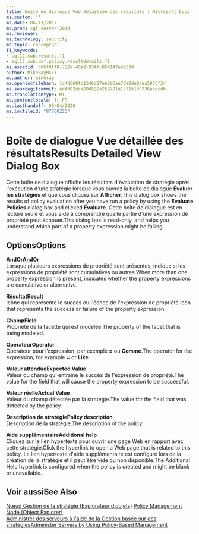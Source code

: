 ```yaml
---
title: Boîte de dialogue Vue détaillée des résultats | Microsoft Docs
ms.custom: ''
ms.date: 06/13/2017
ms.prod: sql-server-2014
ms.reviewer: ''
ms.technology: security
ms.topic: conceptual
f1_keywords:
- sql12.swb.results.f1
- sql12.swb.dmf.policy.resultdetails.f1
ms.assetid: 366f0ff8-722a-40a9-934f-854147e4933d
author: MikeRayMSFT
ms.author: mikeray
ms.openlocfilehash: 1c4d669fb1546d27eb8b6ae78e0de8dea5975f24
ms.sourcegitcommit: ad4d92dce894592a259721a1571b1d8736abacdb
ms.translationtype: MT
ms.contentlocale: fr-FR
ms.lasthandoff: 08/04/2020
ms.locfileid: "87708223"
---
```

# <a name="results-detailed-view-dialog-box"></a><span data-ttu-id="5a4bc-102">Boîte de dialogue Vue détaillée des résultats</span><span class="sxs-lookup"><span data-stu-id="5a4bc-102">Results Detailed View Dialog Box</span></span>
  <span data-ttu-id="5a4bc-103">Cette boîte de dialogue affiche les résultats d'évaluation de stratégie après l'exécution d'une stratégie lorsque vous ouvrez la boîte de dialogue **Évaluer les stratégies** et que vous cliquez sur **Afficher**.</span><span class="sxs-lookup"><span data-stu-id="5a4bc-103">This dialog box shows the results of policy evaluation after you have run a policy by using the **Evaluate Policies** dialog box and clicked **Evaluate**.</span></span> <span data-ttu-id="5a4bc-104">Cette boîte de dialogue est en lecture seule et vous aide à comprendre quelle partie d'une expression de propriété peut échouer.</span><span class="sxs-lookup"><span data-stu-id="5a4bc-104">This dialog box is read-only, and helps you understand which part of a property expression might be failing.</span></span>  
  
## <a name="options"></a><span data-ttu-id="5a4bc-105">Options</span><span class="sxs-lookup"><span data-stu-id="5a4bc-105">Options</span></span>  
 <span data-ttu-id="5a4bc-106">**AndOr**</span><span class="sxs-lookup"><span data-stu-id="5a4bc-106">**AndOr**</span></span>  
 <span data-ttu-id="5a4bc-107">Lorsque plusieurs expressions de propriété sont présentes, indique si les expressions de propriété sont cumulatives ou autres.</span><span class="sxs-lookup"><span data-stu-id="5a4bc-107">When more than one property expression is present, indicates whether the property expressions are cumulative or alternative.</span></span>  
  
 <span data-ttu-id="5a4bc-108">**Résultat**</span><span class="sxs-lookup"><span data-stu-id="5a4bc-108">**Result**</span></span>  
 <span data-ttu-id="5a4bc-109">Icône qui représente le succès ou l'échec de l'expression de propriété.</span><span class="sxs-lookup"><span data-stu-id="5a4bc-109">Icon that represents the success or failure of the property expression.</span></span>  
  
 <span data-ttu-id="5a4bc-110">**Champ**</span><span class="sxs-lookup"><span data-stu-id="5a4bc-110">**Field**</span></span>  
 <span data-ttu-id="5a4bc-111">Propriété de la facette qui est modelée.</span><span class="sxs-lookup"><span data-stu-id="5a4bc-111">The property of the facet that is being modeled.</span></span>  
  
 <span data-ttu-id="5a4bc-112">**Opérateur**</span><span class="sxs-lookup"><span data-stu-id="5a4bc-112">**Operator**</span></span>  
 <span data-ttu-id="5a4bc-113">Opérateur pour l’expression, par exemple **=** ou **Comme**.</span><span class="sxs-lookup"><span data-stu-id="5a4bc-113">The operator for the expression, for example **=** or **Like**.</span></span>  
  
 <span data-ttu-id="5a4bc-114">**Valeur attendue**</span><span class="sxs-lookup"><span data-stu-id="5a4bc-114">**Expected Value**</span></span>  
 <span data-ttu-id="5a4bc-115">Valeur du champ qui entraîne le succès de l'expression de propriété.</span><span class="sxs-lookup"><span data-stu-id="5a4bc-115">The value for the field that will cause the property expression to be successful.</span></span>  
  
 <span data-ttu-id="5a4bc-116">**Valeur réelle**</span><span class="sxs-lookup"><span data-stu-id="5a4bc-116">**Actual Value**</span></span>  
 <span data-ttu-id="5a4bc-117">Valeur du champ détectée par la stratégie.</span><span class="sxs-lookup"><span data-stu-id="5a4bc-117">The value for the field that was detected by the policy.</span></span>  
  
 <span data-ttu-id="5a4bc-118">**Description de stratégie**</span><span class="sxs-lookup"><span data-stu-id="5a4bc-118">**Policy description**</span></span>  
 <span data-ttu-id="5a4bc-119">Description de la stratégie.</span><span class="sxs-lookup"><span data-stu-id="5a4bc-119">The description of the policy.</span></span>  
  
 <span data-ttu-id="5a4bc-120">**Aide supplémentaire**</span><span class="sxs-lookup"><span data-stu-id="5a4bc-120">**Additional help**</span></span>  
 <span data-ttu-id="5a4bc-121">Cliquez sur le lien hypertexte pour ouvrir une page Web en rapport avec cette stratégie.</span><span class="sxs-lookup"><span data-stu-id="5a4bc-121">Click the hyperlink to open a Web page that is related to this policy.</span></span> <span data-ttu-id="5a4bc-122">Le lien hypertexte d'aide supplémentaire est configuré lors de la création de la stratégie et il peut être vide ou non disponible.</span><span class="sxs-lookup"><span data-stu-id="5a4bc-122">The Additional Help hyperlink is configured when the policy is created and might be blank or unavailable.</span></span>  
  
## <a name="see-also"></a><span data-ttu-id="5a4bc-123">Voir aussi</span><span class="sxs-lookup"><span data-stu-id="5a4bc-123">See Also</span></span>  
 <span data-ttu-id="5a4bc-124">[Nœud Gestion de la stratégie &#40;Explorateur d’objets&#41;](../../ssms/object/object-explorer.md) </span><span class="sxs-lookup"><span data-stu-id="5a4bc-124">[Policy Management Node &#40;Object Explorer&#41;](../../ssms/object/object-explorer.md) </span></span>  
 [<span data-ttu-id="5a4bc-125">Administrer des serveurs à l'aide de la Gestion basée sur des stratégies</span><span class="sxs-lookup"><span data-stu-id="5a4bc-125">Administer Servers by Using Policy-Based Management</span></span>](administer-servers-by-using-policy-based-management.md)  
  
  
